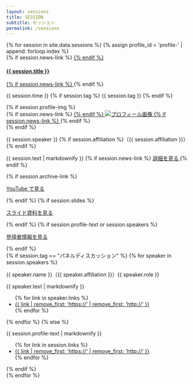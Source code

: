 ```yaml
---
layout: sessions
title: SESSION
subtitle: セッション
permalink: /sessions
---
```

  <div class="row text-left">
    {% for session in site.data.sessions %}
      {% assign profile_id = 'profile-' | append: forloop.index %}
    <div class="col-md-6 col-12 p-3" id="{{forloop.index}}">
      {% if session.news-link %}
      <a href='{{ session.news-link }}'>
      {% endif %}
      <h4 class="ws-title">{{ session.title }}</h4>
      {% if session.news-link %}
      </a>
      {% endif %}
      <p>
        {{ session.time }}
        {% if session.tag %}
        <span class="badge badge-ws">{{ session.tag }}</span>
        {% endif %}
      </p>
     {% if session.profile-img %}
      <div class="my-3">
        {% if session.news-link %}
        <a href='{{ session.news-link }}'>
        {% endif %}
        <img src="/img/{{ site.year }}/session/{{ session.profile-img }}" class="w-100 px-5" alt="プロフィール画像">
        {% if session.news-link %}
        </a>
        {% endif %}
      </div>
      {% endif %}
      <p class="session-speaker-name">{{ session.speaker }} {% if session.affiliation %}（{{ session.affiliation }}）{% endif %}</p>
      <p>
	{{ session.text | markdownify }}
	{% if session.news-link %}
	<a class='btn btn-danger btn-sm' href='{{ session.news-link }}'>
	  <i class='fas fa-scroll'></i> 詳細を見る
	</a>
	{% endif %}
      </p>
      {% if session.archive-link %}
      <p>
      	<a href="{{ session.archive-link }}" target="_blank" rel="noopener" class="btn btn-danger btn-sm"><i class="fab fa-youtube"></i> YouTube で見る</a>
      </p>
      {% endif %}
      {% if session.slides %}
      <p>
      	<a href="{{ session.slides }}" target="_blank" rel="noopener" class="btn btn-danger btn-sm"><i class="fas fa-scroll"></i> スライド資料を見る</a>
      </p>
      {% endif %}
      {% if session.profile-text or session.speakers %}
      <p>
      	<a href="#{{ profile_id }}" role="button" data-bs-toggle="collapse" data-bs-target="#{{ profile_id }}" data-toggle="collapse" class="btn btn-danger btn-sm"><i class="fas fa-angle-down"></i> 登壇者情報を見る</a>
      </p>
      {% endif %}
      <div class="collapse mt-3" id="{{ profile_id }}">
        {% if session.tag == "パネルディスカッション" %}
        {% for speaker in session.speakers %}
        <p class="session-speaker-name">{{ speaker.name }}（{{ speaker.affiliation }}）<span class="badge badge-main">{{ speaker.role }}</span></p>
        <p>{{ speaker.text | markdownify }}</p>
        <ul>
          {% for link in speaker.links %}
          <li><a href="{{ link }}" target="_blank" rel="noopener external">{{ link | remove_first: 'https://' | remove_first: 'http://' }}</a></li>
          {% endfor %}
        </ul>
        {% endfor %}
        {% else %}
        <p>{{ session.profile-text | markdownify }}</p>
        <ul>
          {% for link in session.links %}
          <li><a href="{{ link }}" target="_blank" rel="noopener external">{{ link | remove_first: 'https://' | remove_first: 'http://' }}</a></li>
          {% endfor %}
        </ul>
        {% endif %}
      </div>
    </div>
    {% endfor %}
  </div>
